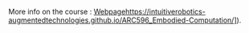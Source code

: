 More info on the course : [Webpage]([https://intuitiverobotics-augmentedtechnologies.github.io/ARC596_Embodied-Computation/)https://intuitiverobotics-augmentedtechnologies.github.io/ARC596_Embodied-Computation/]).

